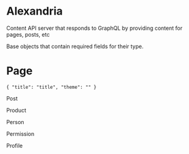 # Alexandria
Content API server that responds to GraphQL by providing content for pages, posts, etc

Base objects that contain required fields for their type.

# Page
``{
  "title": "title",
  "theme": ""
  }``

Post

Product

Person

Permission

Profile
